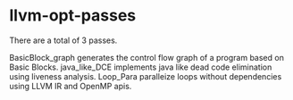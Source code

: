# llvm-opt-passes

There are a total of 3 passes.

BasicBlock_graph generates the control flow graph of a program based on Basic Blocks.
java_like_DCE implements java like dead code elimination using liveness analysis.
Loop_Para paralleize loops without dependencies using LLVM IR and OpenMP apis.
